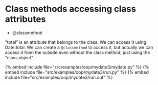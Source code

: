 # Class methods accessing class attributes

* @classmethod


"total" is an attribute that belongs to the class. We can access it using Date.total. We can create a `@classmethod` to access it,
but actually we can access it from the outside even without the class method, just using the "class object"


{% embed include file="src/examples/oop/mydate3/mydate.py" %}
{% embed include file="src/examples/oop/mydate3/run.py" %}
{% embed include file="src/examples/oop/mydate3/run.out" %}



